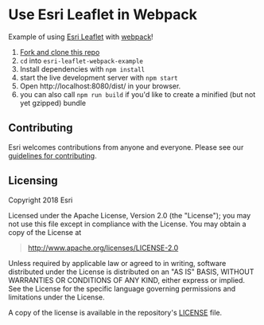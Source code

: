 # Use Esri Leaflet in Webpack

Example of using [Esri Leaflet](http://esri.github.io/esri-leaflet) with [webpack](http://webpack.github.io/)!

1. [Fork and clone this repo](https://help.github.com/articles/fork-a-repo)
2. `cd` into `esri-leaflet-webpack-example`
3. Install dependencies with `npm install`
4. start the live development server with `npm start`
5. Open http://localhost:8080/dist/ in your browser.
6. you can also call `npm run build` if you'd like to create a minified (but not yet gzipped) bundle

## Contributing

Esri welcomes contributions from anyone and everyone. Please see our [guidelines for contributing](https://github.com/Esri/esri-leaflet-browserify-example/blob/master/CONTRIBUTING.md).

## Licensing

Copyright 2018 Esri

Licensed under the Apache License, Version 2.0 (the "License");
you may not use this file except in compliance with the License.
You may obtain a copy of the License at

> http://www.apache.org/licenses/LICENSE-2.0

Unless required by applicable law or agreed to in writing, software
distributed under the License is distributed on an "AS IS" BASIS,
WITHOUT WARRANTIES OR CONDITIONS OF ANY KIND, either express or implied.
See the License for the specific language governing permissions and
limitations under the License.

A copy of the license is available in the repository's [LICENSE](./LICENSE) file.